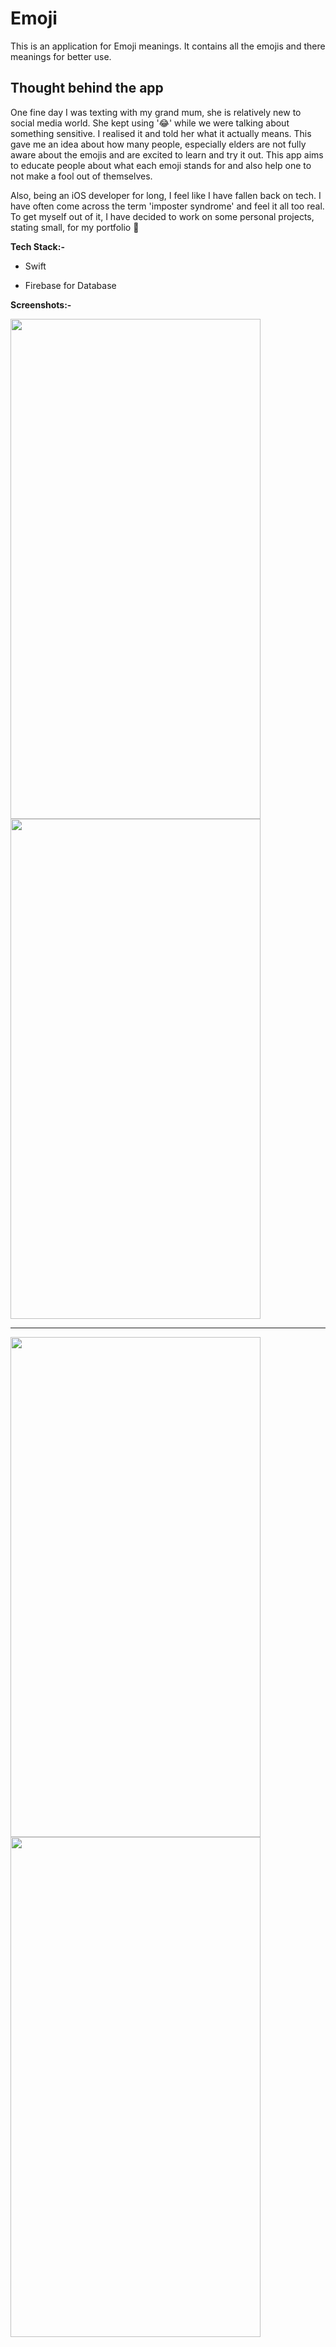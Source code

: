 # Emoji

This is an application for Emoji meanings. It contains all the emojis and there meanings for better use. 


## Thought behind the app


One fine day I was texting with my grand mum, she is relatively new to social media world. She kept using '😂' while we were talking about something sensitive. I realised it and told her what it actually means. 
This gave me an idea about how many people, especially elders are not fully aware about the emojis and are excited to learn and try it out. This app aims to educate people about what each emoji stands for and also help one to not make a fool out of themselves. 

Also, being an iOS developer for long, I feel like I have fallen back on tech. I have often come across the term 'imposter syndrome' and feel it all too real. To get myself out of it, I have decided to work on some personal projects, stating small, for my portfolio 🙂

**Tech Stack:-**
- Swift
  
- Firebase for Database

**Screenshots:-**


<img src="https://github.com/kritiagarwal13/Emoji/assets/25651879/26885461-e51f-4bc8-9b7f-409fae53681c" width="400" height="800">
<img src="https://github.com/kritiagarwal13/Emoji/assets/25651879/32193eea-437d-45e9-966d-d10584711a0a" width="400" height="800">


----------


<img src="https://github.com/kritiagarwal13/Emoji/assets/25651879/0af3c717-2939-4566-868d-ad8a2ff5002a" width="400" height="800">
<img src="https://github.com/kritiagarwal13/Emoji/assets/25651879/913860e5-ae2b-46d9-ab59-cb0557d1b4e4" width="400" height="800">

